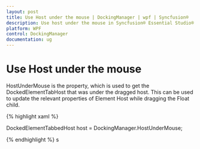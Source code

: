 ```yaml
---
layout: post
title: Use Host under the mouse | DockingManager | wpf | Syncfusion®
description: Use host under the mouse in Syncfusion® Essential Studio® WPF DockingManager control, its elements and more.
platform: WPF
control: DockingManager
documentation: ug
---
```


# Use Host under the mouse

HostUnderMouse is the property, which is used to get the DockedElementTabHost that was under the dragged host. This can be used to update the relevant properties of Element Host while dragging the Float child.

{% highlight xaml %}

DockedElementTabbedHost host = DockingManager.HostUnderMouse;

{% endhighlight  %}
s
